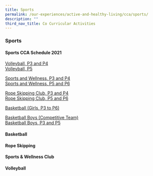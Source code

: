 ```yaml
---
title: Sports
permalink: /our-experiences/active-and-healthy-living/cca/sports/
description: ""
third_nav_title: Co Curricular Activities
---
```

### **Sports**
#### **Sports CCA Schedule 2021**
[Volleyball, P3 and P4](https://drive.google.com/file/d/1JKKReouJ4p5wGiD-q4GH8HENCOLxpAj-/view?usp=sharing)<br>
[Volleyball, P5](https://drive.google.com/file/d/1eljg6QFJfaQBNFfHIjX1xKtfKptDsR7S/view?usp=sharing)

[Sports and Wellness, P3 and P4](https://drive.google.com/file/d/1UybtCX3Er8FsTeEl_CiXwmCRr5SlD5Ww/view?usp=sharing)<br>
[Sports and Wellness, P5 and P6](https://drive.google.com/file/d/1aRN7Py3wN8s0fH6rF5BzWsCbYfXwCGua/view?usp=sharing)

[Rope Skipping Club, P3 and P4](https://drive.google.com/file/d/1CxJk3cKKNs-bDYjWsTGCyj2YU_6TpHx0/view?usp=sharing)<br>
[Rope Skipping Club, P5 and P6](https://drive.google.com/file/d/1uwfV4I_ydj4wCOwdhxpTfel693eoOlwA/view?usp=sharing)

[Basketball (Girls, P3 to P6)](https://drive.google.com/file/d/1HUInSgLXAIyKr5L8aEx2XmLTrjfgQIpk/view?usp=sharing)

[Basketball Boys (Competitive Team)](https://drive.google.com/file/d/1PEuTUEr1N_msnRLPBzH5PDmONietxApI/view?usp=sharing)<br>
[Basketball Boys, P3 and P5](https://drive.google.com/file/d/1oplRPjMNB-iQTcQXppjdohTQ6g8-z2ON/view?usp=sharing)

#### **Basketball**


#### **Rope Skipping**


#### **Sports & Wellness Club**


#### **Volleyball**

